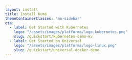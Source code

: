 ```yaml
---
layout: install
title: Install Kuma
themeContainerClasses: 'no-sidebar'
cta:
  - label: Get Started with Kubernetes
    logo: "/assets/images/platforms/logo-kubernetes.png"
    slug: /quickstart/kubernetes-demo-kv
  - label: Get Started on Universal
    logo: "/assets/images/platforms/logo-linux.png"
    slug: /quickstart/universal-docker-demo
---
```

